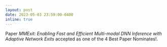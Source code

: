 ```yaml
---
layout: post
date: 2023-05-03 23:59:00-0400
inline: true
---
```


Paper *MMExit: Enabling Fast and Efficient Multi-modal DNN Inference with Adaptive Network Exits* accepted as one of the 4 Best Paper Nominates!.
